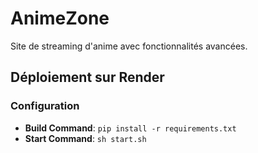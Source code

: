 # AnimeZone

Site de streaming d'anime avec fonctionnalités avancées.

## Déploiement sur Render

### Configuration

- **Build Command**: `pip install -r requirements.txt`
- **Start Command**: `sh start.sh`
